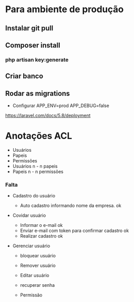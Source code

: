 # Para ambiente de produção
## Instalar git pull
## Composer install
### php artisan key:generate
## Criar banco
## Rodar as migrations

- Configurar
APP_ENV=prod
APP_DEBUG=false

https://laravel.com/docs/5.8/deployment

# Anotações ACL

- Usuários 
- Papeis
- Permissões
- Usuários  n - n papeis
- Papeis    n - n permissões


### Falta
- Cadastro do usuário
    - Auto cadastro informando nome da empresa. ok

- Covidar usuário
    - Informar o e-mail ok
    - Enviar e-mail com token para confirmar cadastro ok
    - Realizar cadastro ok



- Gerenciar usuário
    - bloquear usuário
    - Remover usuário
    - Editar usuário
    - recuperar senha

    - Permissão
